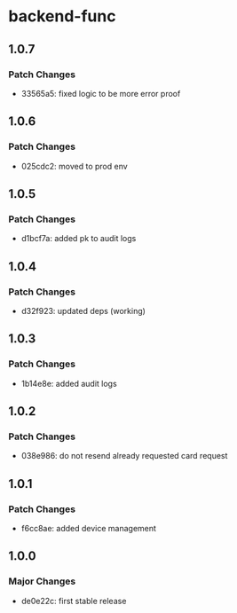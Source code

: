 # backend-func

## 1.0.7

### Patch Changes

- 33565a5: fixed logic to be more error proof

## 1.0.6

### Patch Changes

- 025cdc2: moved to prod env

## 1.0.5

### Patch Changes

- d1bcf7a: added pk to audit logs

## 1.0.4

### Patch Changes

- d32f923: updated deps (working)

## 1.0.3

### Patch Changes

- 1b14e8e: added audit logs

## 1.0.2

### Patch Changes

- 038e986: do not resend already requested card request

## 1.0.1

### Patch Changes

- f6cc8ae: added device management

## 1.0.0

### Major Changes

- de0e22c: first stable release
